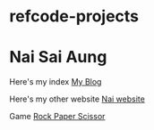 # refcode-projects
# Nai Sai Aung

Here's my index [My Blog](./blog)

Here's my other website [Nai website](https://nai-aung26.github.io/Nai/index.html)

Game [Rock Paper Scissor](./RockPaperScissor)
